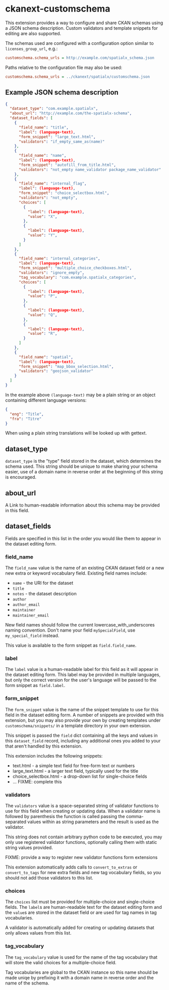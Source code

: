 ckanext-customschema
====================

This extension provides a way to configure and share
CKAN schemas using a JSON schema description. Custom
validators and template snippets for editing are also
supported.

The schemas used are configured with a configuration option
similar to `licenses_group_url`, e.g.:

```ini
customschema.schema_urls = http://example.com/spatialx_schema.json
```

Paths relative to the configuration file may also be used:

```ini
customschema.schema_urls = ../ckanext/spatialx/customschema.json
```

Example JSON schema description
-------------------------------

```json
{
  "dataset_type": "com.example.spatialx",
  "about_url": "http://example.com/the-spatialx-schema",
  "dataset_fields": [
    {
      "field_name": "title",
      "label": (language-text),
      "form_snippet": "large_text.html",
      "validators": "if_empty_same_as(name)"
    },
    {
      "field_name": "name",
      "label": (language-text),
      "form_snippet": "autofill_from_title.html",
      "validators": "not_empty name_validator package_name_validator"
    },
    {
      "field_name": "internal_flag",
      "label": (language-text),
      "form_snippet": "choice_selectbox.html",
      "validators": "not_empty",
      "choices": [
        {
          "label": (language-text),
          "value": "X",
        },
        {
          "label": (language-text),
          "value": "Y",
        }
      ]
    },
    {
      "field_name": "internal_categories",
      "label": (language-text),
      "form_snippet": "multiple_choice_checkboxes.html",
      "validators": "ignore_empty",
      "tag_vocabulary": "com.example.spatialx_categories",
      "choices": [
        {
          "label": (language-text),
          "value": "P",
        },
        {
          "label": (language-text),
          "value": "Q",
        },
        {
          "label": (language-text),
          "value": "R",
        }
      ]
    },
    {
      "field_name": "spatial",
      "label": (language-text),
      "form_snippet": "map_bbox_selection.html",
      "validators": "geojson_validator"
    }
  ]
}
```

In the example above `(language-text)` may be a plain string or an
object containing different language versions:

```json
{
  "eng": "Title",
  "fra": "Titre"
}
```

When using a plain string translations will be looked up with gettext.


dataset_type
------------

`dataset_type` is the "type" field stored in the dataset, which
determines the schema used.
This string should be unique to make sharing your schema easier,
use of a domain name in reverse order at the beginning of this
string is encouraged.


about_url
---------

A Link to human-readable information about this schema may be
provided in this field.


dataset_fields
--------------

Fields are specified in this list in the order you would like them
to appear in the dataset editing form.


### field_name

The `field_name` value is the name of an existing CKAN dataset field
or a new new extra or keyword vocabulary field. Existing field names
include:

* `name` - the URI for the dataset
* `title`
* `notes` - the dataset description
* `author`
* `author_email`
* `maintainer`
* `maintainer_email`

New field names should follow the current lowercase_with_underscores
 naming convention. Don't name your field `mySpecialField`, use
 `my_special_field` instead.

This value is available to the form snippet as `field.field_name`.


### label

The `label` value is a human-readable label for this field as
it will appear in the dataset editing form.
This label may be provided in multiple
languages, but only the correct version for the user's language
will be passed to the form snippet as `field.label`.


### form_snippet

The `form_snippet` value is the name of the snippet template to
use for this field in the dataset editing form.
A number of snippets are provided with this
extension, but you may also provide your own by creating templates
under `customschema/snippets/` in a template directory in your
own extension.

This snippet is passed the `field` dict containing all the keys and
values in this `dataset_field` record, including any additional ones
you added to your that aren't handled by this extension.


This extension includes the following snippets:

* text.html - a simple text field for free-form text or numbers
* large_text.html - a larger text field, typically used for the title
* choice_selectbox.html - a drop-down list for single-choice fields
* ... FIXME: complete this


### validators

The `validators` value is a space-separated string of validator functions
to use for this field when creating or updating data.
When a validator name is followed by parenthesis the function is called
passing the comma-separated values within as string parameters
and the result is used as the validator.

This string does not contain arbitrary python code to be executed,
you may only use registered validator functions, optionally calling
them with static string values provided.

FIXME: provide a way to register new validator functions form extensions

This extension automatically adds calls to `convert_to_extras` or
`convert_to_tags` for new extra fields and new tag vocabulary fields,
so you should not add those validators to this list.


### choices

The `choices` list must be provided for multiple-choice and
single-choice fields.  The `label`s are human-readable text for
the dataset editing form and the `value`s are stored in
the dataset field or are used for tag names in tag vocabularies.

A validator is automatically added for creating or updating datasets
that only allows values from this list.


### tag_vocabulary

The `tag_vocabulary` value is used for the name of the tag vocabulary
that will store the valid choices for a multiple-choice field.

Tag vocabularies are global to the CKAN instance so this name should
be made uniqe by prefixing it with a domain name in reverse order
and the name of the schema.
